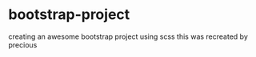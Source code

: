 # bootstrap-project
creating an awesome bootstrap project using scss this was recreated by precious
